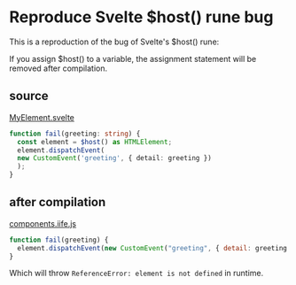 # Reproduce Svelte $host() rune bug

This is a reproduction of the bug of Svelte's $host() rune:

If you assign $host() to a variable, the assignment statement will be removed after compilation.

## source

[MyElement.svelte](./src/MyElement.svelte)

```ts
function fail(greeting: string) {
  const element = $host() as HTMLElement;
  element.dispatchEvent(
  new CustomEvent('greeting', { detail: greeting })
  );
}
```

## after compilation

[components.iife.js](./dist/components.iife.js)

```js
function fail(greeting) {
  element.dispatchEvent(new CustomEvent("greeting", { detail: greeting }));
}
```

Which will throw `ReferenceError: element is not defined` in runtime.
